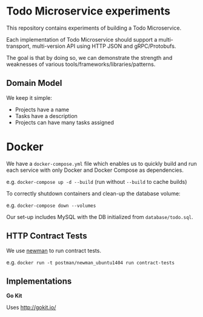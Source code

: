 # Todo Microservice experiments

This repository contains experiments of building a Todo Microservice.

Each implementation of Todo Microservice should support a multi-transport,
multi-version API using HTTP JSON and gRPC/Protobufs.

The goal is that by doing so, we can demonstrate the strength and weaknesses of
various tools/frameworks/libraries/patterns.

## Domain Model

We keep it simple:

* Projects have a name
* Tasks have a description
* Projects can have many tasks assigned

# Docker

We have a `docker-compose.yml` file which enables us to quickly build and
run each service with only Docker and Docker Compose as dependencies.

e.g. `docker-compose up -d --build` (run without `--build` to cache builds)

To correctly shutdown containers and clean-up the database volume:

e.g. `docker-compose down --volumes`

Our set-up includes MySQL with the DB initialized from `database/todo.sql`.

## HTTP Contract Tests

We use [newman](https://github.com/postmanlabs/newman) to run contract tests.

e.g. `docker run -t postman/newman_ubuntu1404 run contract-tests`

## Implementations

__Go Kit__

Uses <http://gokit.io/>
